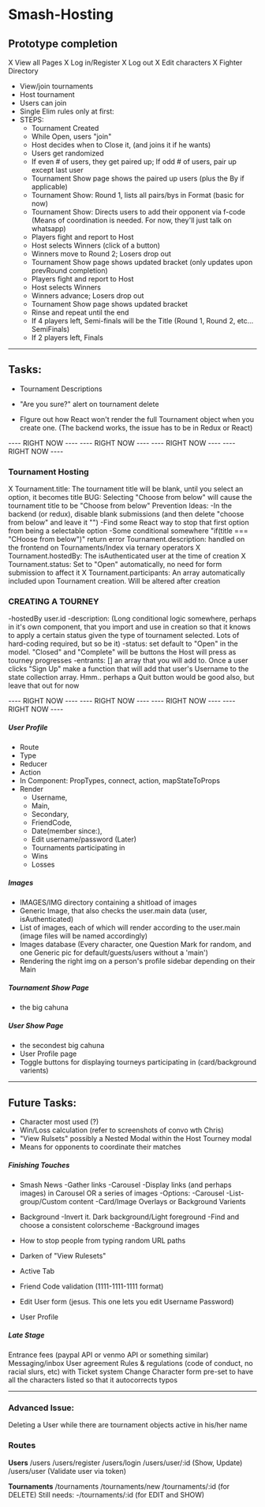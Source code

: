 # Smash-Hosting

## Prototype completion
X View all Pages
X Log in/Register
X Log out
X Edit characters
X Fighter Directory 
- View/join tournaments
- Host tournament
- Users can join
- Single Elim rules only at first:
- STEPS:
	- Tournament Created
	- While Open, users "join"
	- Host decides when to Close it, (and joins it if he wants)
	- Users get randomized
	- If even # of users, they get paired up; If odd # of users, pair up except last user
	- Tournament Show page shows the paired up users (plus the By if applicable)
	- Tournament Show: Round 1, lists all pairs/bys in Format (basic for now)
	- Tournament Show: Directs users to add their opponent via f-code
		(Means of coordination is needed.  For now, they'll just talk on whatsapp)
	- Players fight and report to Host
	- Host selects Winners (click of a button)
	- Winners move to Round 2; Losers drop out
	- Tournament Show page shows updated bracket (only updates upon prevRound completion)
	- Players fight and report to Host
	- Host selects Winners
	- Winners advance; Losers drop out
	- Tournament Show page shows updated bracket
	- Rinse and repeat until the end
	- If 4 players left, Semi-finals will be the Title (Round 1, Round 2, etc... SemiFinals)
	- If 2 players left, Finals



--------------------------------------------------------------------------------------------------------------



## Tasks:

- Tournament Descriptions
- "Are you sure?" alert on tournament delete

- FIgure out how React won't render the full Tournament object when you create one.
(The backend works, the issue has to be in Redux or React)

---- RIGHT NOW ---- ---- RIGHT NOW ---- ---- RIGHT NOW ---- ---- RIGHT NOW ----

### Tournament Hosting
X Tournament.title:
	The tournament title will be blank, until you select an option, it becomes title
	BUG: Selecting "Choose from below" will cause the tournament title to be "Choose from below"
	Prevention Ideas:
	-In the backend (or redux), disable blank submissions (and then delete "choose from below" and leave it "")
	-Find some React way to stop that first option from being a selectable option
	-Some conditional somewhere "if(title === "CHoose from below")" return error
Tournament.description:
	handled on the frontend on Tournaments/Index via ternary operators
X Tournament.hostedBy:
	The isAuthenticated user at the time of creation
X Tournament.status:
	Set to "Open" automatically, no need for form submission to affect it
X Tournament.participants:
	An array automatically included upon Tournament creation.  Will be altered after creation


### CREATING A TOURNEY
-hostedBy user.id
-description: (Long conditional logic somewhere, perhaps in it's own component, that you import and use in creation so that it knows to apply a certain status given the type of tournament selected.  Lots of hard-coding required, but so be it)
-status: set default to "Open" in the model.  "Closed" and "Complete" will be buttons the Host will press as tourney progresses
-entrants: [] an array that you will add to.  Once a user clicks "Sign Up" make a function that will add that user's Username to the state collection array.  Hmm.. perhaps a Quit button would be good also, but leave that out for now


---- RIGHT NOW ---- ---- RIGHT NOW ---- ---- RIGHT NOW ---- ---- RIGHT NOW ---- 



##### User Profile
- Route
- Type
- Reducer
- Action
- In Component: PropTypes, connect, action, mapStateToProps
- Render
	- Username, 
	- Main, 
	- Secondary, 
	- FriendCode, 
	- Date(member since:), 
	- Edit username/password (Later)
	- Tournaments participating in
	- Wins
	- Losses



##### Images
- IMAGES/IMG directory containing a shitload of images
- Generic Image, that also checks the user.main data (user, isAuthenticated)
- List of images, each of which will render according to the user.main (image files will be named accordingly)
- Images database (Every character, one Question Mark for random, and one Generic pic for default/guests/users without a 'main')
- Rendering the right img on a person's profile sidebar depending on their Main



##### Tournament Show Page
- the big cahuna



##### User Show Page
- the secondest big cahuna
- User Profile page
- Toggle buttons for displaying tourneys participating in (card/background varients)



---------------------------------------------------------------------------------------------------------------



## Future Tasks:

- Character most used (?)
- Win/Loss calculation (refer to screenshots of convo wth Chris)
- "View Rulsets" possibly a Nested Modal within the Host Tourney modal
- Means for opponents to coordinate their matches



##### Finishing Touches
- Smash News 
	-Gather links
	-Carousel
	-Display links (and perhaps images) in Carousel OR a series of images
		-Options:
			-Carousel
			-List-group/Custom content
			-Card/Image Overlays or Background Varients

- Background
	-Invert it.  Dark background/Light foreground
	-Find and choose a consistent colorscheme
	-Background images

- How to stop people from typing random URL paths

- Darken <CardHeader> of "View Rulesets"

- Active Tab

- Friend Code validation (1111-1111-1111 format)

- Edit User form (jesus.  This one lets you edit Username Password)

- User Profile



##### Late Stage
Entrance fees (paypal API or venmo API or something similar)
Messaging/inbox
User agreement
Rules & regulations (code of conduct, no racial slurs, etc)
with Ticket system
Change Character form pre-set to have all the characters listed so that it autocorrects typos



-------------------------------------------------------------------------------------------------------------



### Advanced Issue:
Deleting a User while there are tournament objects active in his/her name



### Routes
__Users__
/users
/users/register
/users/login
/users/user/:id (Show, Update)
/users/user (Validate user via token)

__Tournaments__
/tournaments
/tournaments/new
/tournaments/:id (for DELETE)
Still needs:
	-/tournaments/:id (for EDIT and SHOW)